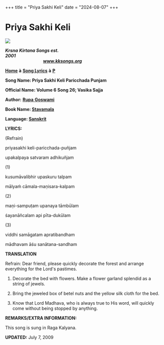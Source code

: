 +++
title = "Priya Sakhi Keli"
date = "2024-08-07"
+++

# Priya Sakhi Keli
**[![](http://kksongs.org/image_files/image002.jpg)](http://kksongs.org/)**

**_Krsna_** **_Kirtana Songs est. 2001_**                                                                                                                                                      **_www.kksongs.org_**

**[Home](http://kksongs.org/)** **à** **[Song Lyrics](http://kksongs.org/lyrics.html)** **à** **[P](http://kksongs.org/songs/song_p.html)**

**Song Name: Priya Sakhi Keli Paricchada Punjam**

**Official Name: Volume 6 Song 26; Vasika Sajja**

**Author:** [**Rupa** **Goswami**](http://kksongs.org/authors/list/rupa.html)

**Book Name: [Stavamala](http://kksongs.org/authors/stavamala.html)**

**Language: [Sanskrit](http://kksongs.org/language/list/sanskrit.html)**

**LYRICS:**

(Refrain)

priyasakhi keli-paricchada-puñjam

upakalpaya satvaram adhikuñjam

(1)

kusumāvalibhir upaskuru talpam

mālyaḿ cāmala-maṇisara-kalpam

(2)

maṇi-sampuṭam upanaya tāmbūlam

śayanāñcalam api pīta-dukūlam

(3)

viddhi samāgatam apratibandham

mādhavam āśu sanātana-sandham

**TRANSLATION**

Refrain: Dear friend, please quickly decorate the forest and arrange everything for the Lord's pastimes.

1) Decorate the bed with flowers. Make a flower garland splendid as a string of jewels.

2) Bring the jeweled box of betel nuts and the yellow silk cloth for the bed.

3) Know that Lord Madhava, who is always true to His word, will quickly come without being stopped by anything.

**REMARKS/EXTRA INFORMATION:**

This song is sung in Raga Kalyana.

**UPDATED:** July 7, 2009